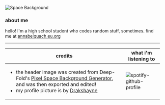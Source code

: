 ![Space Background](https://github.com/phthallo/phthallo/assets/84078890/675d0204-f631-41bb-b45d-63fe21717e3d)

### about me
hello! I'm a high school student who codes random stuff, sometimes. find me at [annabelquach.eu.org](https://annabelquach.eu.org)

---
| credits   | what i'm listening to |
| ------------- | ------------- |
| <ul><li>the header image was created from Deep-Fold's [Pixel Space Background Generator](https://deep-fold.itch.io/space-background-generator), and was then exported and edited!</li> <li>my profile picture is by [Drakshayne](https://linktr.ee/drakshayne)</li></ul> | ![spotify-github-profile](https://spotify-github-profile.kittinanx.com/api/view?uid=by9ol1keui3n1yfhqpxskyjn3&cover_image=true&theme=novatorem&show_offline=true&background_color=121212&interchange=true&bar_color=53b14f&bar_color_cover=true) |
